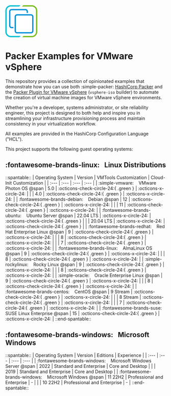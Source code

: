 <!-- markdownlint-disable first-line-h1 no-inline-html -->

<img src="assets/images/icon-color.svg" alt="VMware vSphere" width="100">

# Packer Examples for VMware vSphere

This repository provides a collection of opinionated examples that demonstrate how you can use both :simple-packer: [HashiCorp Packer][packer] and the [Packer Plugin for VMware vSphere][packer-plugin-vsphere] (`vsphere-iso` builder) to automate the creation of virtual machine images for VMware vSphere environments.

Whether you're a developer, systems administrator, or site reliability engineer, this project is designed to both help and inspire you in streamlining your infrastructure provisioning process and maintain consistency in your virtualization workflow.

All examples are provided in the HashiCorp Configuration Language ("HCL").

This project supports the following guest operating systems:

## :fontawesome-brands-linux: &nbsp; Linux Distributions

::spantable::
| Operating System                                                        | Version   | VMTools Customization                | Cloud-Init Customization             |
| :---                                                                    | :---      | :---                                 | :---                                 |
| :simple-vmware: &nbsp;&nbsp; VMware Photon OS @span                     | 5.0       | :octicons-check-circle-24:{ .green } | :octicons-x-circle-24:               |
|                                                                         | 4.0       | :octicons-check-circle-24:{ .green } | :octicons-x-circle-24:               |
| :fontawesome-brands-debian: &nbsp;&nbsp; Debian @span                   | 12        | :octicons-check-circle-24:{ .green } | :octicons-x-circle-24:               |
|                                                                         | 11        | :octicons-check-circle-24:{ .green } | :octicons-x-circle-24:               |
| :fontawesome-brands-ubuntu: &nbsp;&nbsp; Ubuntu Server @span            | 22.04 LTS | :octicons-x-circle-24:               | :octicons-check-circle-24:{ .green } |
|                                                                         | 20.04 LTS | :octicons-x-circle-24:               | :octicons-check-circle-24:{ .green } |
| :fontawesome-brands-redhat: &nbsp;&nbsp; Red Hat Enterprise Linux @span | 9         | :octicons-check-circle-24:{ .green } | :octicons-x-circle-24:               |
|                                                                         | 8         | :octicons-check-circle-24:{ .green } | :octicons-x-circle-24:               |
|                                                                         | 7         | :octicons-check-circle-24:{ .green } | :octicons-x-circle-24:               |
| :fontawesome-brands-linux: &nbsp;&nbsp; AlmaLinux OS @span              | 9         | :octicons-check-circle-24:{ .green } | :octicons-x-circle-24:               |
|                                                                         | 8         | :octicons-check-circle-24:{ .green } | :octicons-x-circle-24:               |
| :simple-rockylinux: &nbsp;&nbsp; Rocky Linux @span                      | 9         | :octicons-check-circle-24:{ .green } | :octicons-x-circle-24:               |
|                                                                         | 8         | :octicons-check-circle-24:{ .green } | :octicons-x-circle-24:               |
| :simple-oracle: &nbsp;&nbsp; Oracle Enterprise Linux @span              | 9         | :octicons-check-circle-24:{ .green } | :octicons-x-circle-24:               |
|                                                                         | 8         | :octicons-check-circle-24:{ .green } | :octicons-x-circle-24:               |
| :fontawesome-brands-centos: &nbsp;&nbsp; CentOS @span                   | 9 Stream  | :octicons-check-circle-24:{ .green } | :octicons-x-circle-24:               |
|                                                                         | 8 Stream  | :octicons-check-circle-24:{ .green } | :octicons-x-circle-24:               |
|                                                                         | 7         | :octicons-check-circle-24:{ .green } | :octicons-x-circle-24:               |
| :fontawesome-brands-suse: &nbsp;&nbsp; SUSE Linux Enterprise @span      | 15        | :octicons-check-circle-24:{ .green } | :octicons-x-circle-24:               |
::end-spantable::

## :fontawesome-brands-windows: &nbsp; Microsoft Windows

::spantable::
| Operating System                                                         | Version   | Editions                    | Experience       |
| :---                                                                     | :---      | :---                        | :---             |
| :fontawesome-brands-windows: &nbsp;&nbsp; Microsoft Windows Server @span | 2022      | Standard and Enterprise     | Core and Desktop |
|                                                                          | 2019      | Standard and Enterprise     | Core and Desktop |
| :fontawesome-brands-windows: &nbsp;&nbsp; Microsoft Windows @span        | 11 22H2   | Professional and Enterprise | -                |
|                                                                          | 10 22H2   | Professional and Enterprise | -                |
::end-spantable::

[//]: Links
[packer]: https://www.packer.io
[packer-plugin-vsphere]: https://developer.hashicorp.com/packer/plugins/builders/vsphere/vsphere-iso
